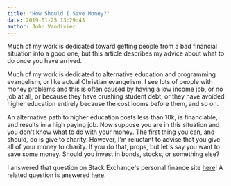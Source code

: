 ```yaml
---
title: "How Should I Save Money?"
date: 2019-01-25 13:29:43
author: John Vandivier
---
```




<!-- wp:paragraph -->
<p>Much of my work is dedicated toward getting people from a bad financial situation into a good one, but this article describes my advice about what to do once you have arrived.</p>
<!-- /wp:paragraph -->

<!-- wp:paragraph -->
<p>Much of my work is dedicated to alternative education and programming evangelism, or like actual Christian evangelism. I see lots of people with money problems and this is often caused by having a low income job, or no job at all, or because they have crushing student debt, or they have avoided higher education entirely because the cost looms before them, and so on.</p>
<!-- /wp:paragraph -->

<!-- wp:paragraph -->
<p>An alternative path to higher education costs less than 10k, is financiable, and results in a high paying job. Now suppose you are in this situation and you don't know what to do with your money. The first thing you can, and should, do is give to charity. However, I'm reluctant to advise that you give all of your money to charity. If you do that, props, but let's say you want to save some money. Should you invest in bonds, stocks, or something else?</p>
<!-- /wp:paragraph -->

<!-- wp:paragraph -->
<p>I answered that question on Stack Exchange's personal finance site <a href=\"https://money.stackexchange.com/questions/104509/how-should-i-start-a-savings/104511#104511\">here</a>! A related question is answered <a href=\"https://money.stackexchange.com/a/104514/81851\">here</a>.</p>
<!-- /wp:paragraph -->